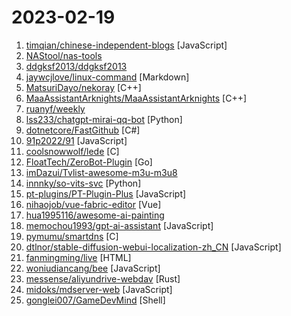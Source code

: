 # 2023-02-19

1. [timqian/chinese-independent-blogs](https://github.com/timqian/chinese-independent-blogs "中文独立博客列表") [JavaScript]
2. [NAStool/nas-tools](https://github.com/NAStool/nas-tools "NAS媒体库管理工具") 
3. [ddgksf2013/ddgksf2013](https://github.com/ddgksf2013/ddgksf2013 "") 
4. [jaywcjlove/linux-command](https://github.com/jaywcjlove/linux-command "Linux命令大全搜索工具，内容包含Linux命令手册、详解、学习、搜集。https://git.io/linux") [Markdown]
5. [MatsuriDayo/nekoray](https://github.com/MatsuriDayo/nekoray "Qt based cross-platform GUI proxy configuration manager (backend: v2ray / sing-box)") [C++]
6. [MaaAssistantArknights/MaaAssistantArknights](https://github.com/MaaAssistantArknights/MaaAssistantArknights "《明日方舟》小助手，全日常一键长草！| An Arknights assistant compatible with EN, JP, KR, ZH_TW clients") [C++]
7. [ruanyf/weekly](https://github.com/ruanyf/weekly "科技爱好者周刊，每周五发布") 
8. [lss233/chatgpt-mirai-qq-bot](https://github.com/lss233/chatgpt-mirai-qq-bot "🚀 一键部署！真正的 ChatGPT QQ 聊天机器人！支持 ChatGPT Plus，多账号负载均衡，人设调教，对话上下文，文字转图片发送，代理加速 (部分代码由 ChatGPT 生成）") [Python]
9. [dotnetcore/FastGithub](https://github.com/dotnetcore/FastGithub "github加速神器，解决github打不开、用户头像无法加载、releases无法上传下载、git-clone、git-pull、git-push失败等问题") [C#]
10. [91p2022/91](https://github.com/91p2022/91 "91porn 解锁91pornVIP Authorize anyone to distribute for non-profit 授权任何人非盈利分发") [JavaScript]
11. [coolsnowwolf/lede](https://github.com/coolsnowwolf/lede "Lean's LEDE source") [C]
12. [FloatTech/ZeroBot-Plugin](https://github.com/FloatTech/ZeroBot-Plugin "基于 ZeroBot 的 OneBot 插件") [Go]
13. [imDazui/Tvlist-awesome-m3u-m3u8](https://github.com/imDazui/Tvlist-awesome-m3u-m3u8 "直播源相关资源汇总 📺 💯 IPTV、M3U —— 勤洗手、戴口罩，祝愿所有人百毒不侵") 
14. [innnky/so-vits-svc](https://github.com/innnky/so-vits-svc "基于vits与softvc的歌声音色转换模型") [Python]
15. [pt-plugins/PT-Plugin-Plus](https://github.com/pt-plugins/PT-Plugin-Plus "PT 助手 Plus，为 Microsoft Edge、Google Chrome、Firefox 浏览器插件（Web Extensions），主要用于辅助下载 PT 站的种子。") [JavaScript]
16. [nihaojob/vue-fabric-editor](https://github.com/nihaojob/vue-fabric-editor "基于fabric.js和Vue的图片编辑器，可自定义字体、素材、设计模板。fabric.js and Vue based image editor, can customize fonts, materials, design templates.") [Vue]
17. [hua1995116/awesome-ai-painting](https://github.com/hua1995116/awesome-ai-painting "AI绘画资料合集（包含国内外可使用平台、使用教程、参数教程、部署教程、业界新闻等等） stable diffusion tutorial、disco diffusion tutorial、 AI Platform") 
18. [memochou1993/gpt-ai-assistant](https://github.com/memochou1993/gpt-ai-assistant "OpenAI + LINE + Vercel = GPT AI Assistant") [JavaScript]
19. [pymumu/smartdns](https://github.com/pymumu/smartdns "A local DNS server to obtain the fastest website IP for the best Internet experience, support DoT, DoH. 一个本地DNS服务器，获取最快的网站IP，获得最佳上网体验，支持DoH，DoT。") [C]
20. [dtlnor/stable-diffusion-webui-localization-zh_CN](https://github.com/dtlnor/stable-diffusion-webui-localization-zh_CN "Simplified Chinese translation extension for AUTOMATIC1111's stable diffusion webui") [JavaScript]
21. [fanmingming/live](https://github.com/fanmingming/live "✯ 一个国内可直连的直播源分享项目 ✯ 🔕 永久免费 直连访问 完善的台标 直播源支持IPv4/IPv6双栈访问 🔕") [HTML]
22. [woniudiancang/bee](https://github.com/woniudiancang/bee "微信小程序-餐饮点餐外卖-开箱即用") [JavaScript]
23. [messense/aliyundrive-webdav](https://github.com/messense/aliyundrive-webdav "阿里云盘 WebDAV 服务") [Rust]
24. [midoks/mdserver-web](https://github.com/midoks/mdserver-web "Simple Linux Panel") [JavaScript]
25. [gonglei007/GameDevMind](https://github.com/gonglei007/GameDevMind "最全面的游戏开发技术图谱。帮助游戏开发者们在已知问题上节省时间，省出更多的精力投入到更有创造性的工作中去。 | The most comprehensive technical map of game development. Help game developers save time on known problems and save more energy for more creative work.") [Shell]
